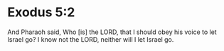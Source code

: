# Exodus 5:2

And Pharaoh said, Who [is] the LORD, that I should obey his voice to let Israel go? I know not the LORD, neither will I let Israel go.